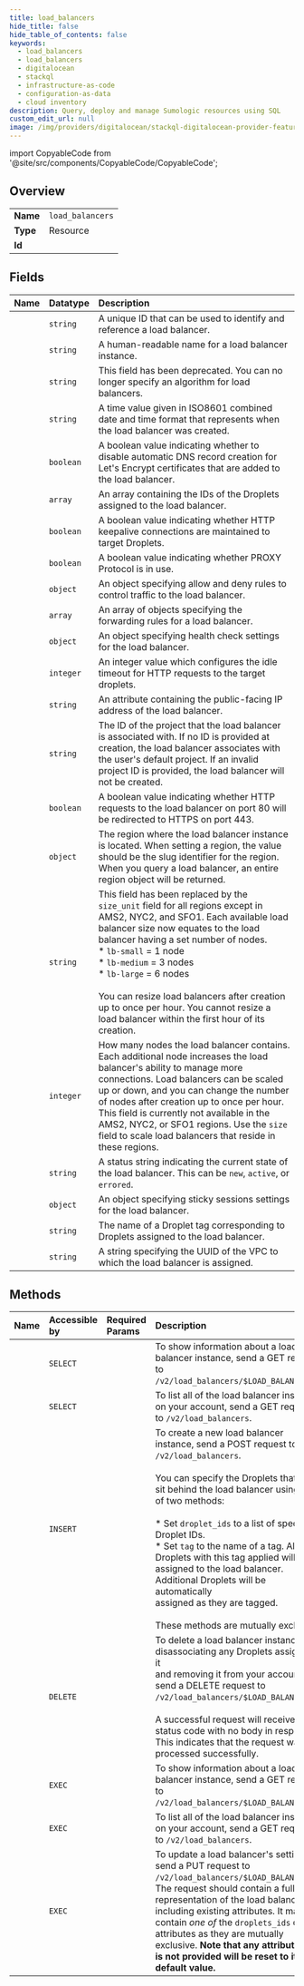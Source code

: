 ```yaml
---
title: load_balancers
hide_title: false
hide_table_of_contents: false
keywords:
  - load_balancers
  - load_balancers
  - digitalocean    
  - stackql
  - infrastructure-as-code
  - configuration-as-data
  - cloud inventory
description: Query, deploy and manage Sumologic resources using SQL
custom_edit_url: null
image: /img/providers/digitalocean/stackql-digitalocean-provider-featured-image.png
---
```


import CopyableCode from '@site/src/components/CopyableCode/CopyableCode';




## Overview
<table><tbody>
<tr><td><b>Name</b></td><td><code>load_balancers</code></td></tr>
<tr><td><b>Type</b></td><td>Resource</td></tr>
<tr><td><b>Id</b></td><td><CopyableCode code="digitalocean.load_balancers.load_balancers" /></td></tr>
</tbody></table>

## Fields
| Name | Datatype | Description |
|:-----|:---------|:------------|
| <CopyableCode code="id" /> | `string` | A unique ID that can be used to identify and reference a load balancer. |
| <CopyableCode code="name" /> | `string` | A human-readable name for a load balancer instance. |
| <CopyableCode code="algorithm" /> | `string` | This field has been deprecated. You can no longer specify an algorithm for load balancers. |
| <CopyableCode code="created_at" /> | `string` | A time value given in ISO8601 combined date and time format that represents when the load balancer was created. |
| <CopyableCode code="disable_lets_encrypt_dns_records" /> | `boolean` | A boolean value indicating whether to disable automatic DNS record creation for Let's Encrypt certificates that are added to the load balancer. |
| <CopyableCode code="droplet_ids" /> | `array` | An array containing the IDs of the Droplets assigned to the load balancer. |
| <CopyableCode code="enable_backend_keepalive" /> | `boolean` | A boolean value indicating whether HTTP keepalive connections are maintained to target Droplets. |
| <CopyableCode code="enable_proxy_protocol" /> | `boolean` | A boolean value indicating whether PROXY Protocol is in use. |
| <CopyableCode code="firewall" /> | `object` | An object specifying allow and deny rules to control traffic to the load balancer. |
| <CopyableCode code="forwarding_rules" /> | `array` | An array of objects specifying the forwarding rules for a load balancer. |
| <CopyableCode code="health_check" /> | `object` | An object specifying health check settings for the load balancer. |
| <CopyableCode code="http_idle_timeout_seconds" /> | `integer` | An integer value which configures the idle timeout for HTTP requests to the target droplets. |
| <CopyableCode code="ip" /> | `string` | An attribute containing the public-facing IP address of the load balancer. |
| <CopyableCode code="project_id" /> | `string` | The ID of the project that the load balancer is associated with. If no ID is provided at creation, the load balancer associates with the user's default project. If an invalid project ID is provided, the load balancer will not be created. |
| <CopyableCode code="redirect_http_to_https" /> | `boolean` | A boolean value indicating whether HTTP requests to the load balancer on port 80 will be redirected to HTTPS on port 443. |
| <CopyableCode code="region" /> | `object` | The region where the load balancer instance is located. When setting a region, the value should be the slug identifier for the region. When you query a load balancer, an entire region object will be returned. |
| <CopyableCode code="size" /> | `string` | This field has been replaced by the `size_unit` field for all regions except in AMS2, NYC2, and SFO1. Each available load balancer size now equates to the load balancer having a set number of nodes.<br />* `lb-small` = 1 node<br />* `lb-medium` = 3 nodes<br />* `lb-large` = 6 nodes<br /><br />You can resize load balancers after creation up to once per hour. You cannot resize a load balancer within the first hour of its creation. |
| <CopyableCode code="size_unit" /> | `integer` | How many nodes the load balancer contains. Each additional node increases the load balancer's ability to manage more connections. Load balancers can be scaled up or down, and you can change the number of nodes after creation up to once per hour. This field is currently not available in the AMS2, NYC2, or SFO1 regions. Use the `size` field to scale load balancers that reside in these regions. |
| <CopyableCode code="status" /> | `string` | A status string indicating the current state of the load balancer. This can be `new`, `active`, or `errored`. |
| <CopyableCode code="sticky_sessions" /> | `object` | An object specifying sticky sessions settings for the load balancer. |
| <CopyableCode code="tag" /> | `string` | The name of a Droplet tag corresponding to Droplets assigned to the load balancer. |
| <CopyableCode code="vpc_uuid" /> | `string` | A string specifying the UUID of the VPC to which the load balancer is assigned. |
## Methods
| Name | Accessible by | Required Params | Description |
|:-----|:--------------|:----------------|:------------|
| <CopyableCode code="loadBalancers_get" /> | `SELECT` | <CopyableCode code="lb_id" /> | To show information about a load balancer instance, send a GET request to<br />`/v2/load_balancers/$LOAD_BALANCER_ID`.<br /> |
| <CopyableCode code="loadBalancers_list" /> | `SELECT` |  | To list all of the load balancer instances on your account, send a GET request<br />to `/v2/load_balancers`.<br /> |
| <CopyableCode code="loadBalancers_create" /> | `INSERT` |  | To create a new load balancer instance, send a POST request to<br />`/v2/load_balancers`.<br /><br />You can specify the Droplets that will sit behind the load balancer using one<br />of two methods:<br /><br />* Set `droplet_ids` to a list of specific Droplet IDs.<br />* Set `tag` to the name of a tag. All Droplets with this tag applied will be<br />  assigned to the load balancer. Additional Droplets will be automatically<br />  assigned as they are tagged.<br /><br />These methods are mutually exclusive.<br /> |
| <CopyableCode code="loadBalancers_delete" /> | `DELETE` | <CopyableCode code="lb_id" /> | To delete a load balancer instance, disassociating any Droplets assigned to it<br />and removing it from your account, send a DELETE request to<br />`/v2/load_balancers/$LOAD_BALANCER_ID`.<br /><br />A successful request will receive a 204 status code with no body in response.<br />This indicates that the request was processed successfully.<br /> |
| <CopyableCode code="_loadBalancers_get" /> | `EXEC` | <CopyableCode code="lb_id" /> | To show information about a load balancer instance, send a GET request to<br />`/v2/load_balancers/$LOAD_BALANCER_ID`.<br /> |
| <CopyableCode code="_loadBalancers_list" /> | `EXEC` |  | To list all of the load balancer instances on your account, send a GET request<br />to `/v2/load_balancers`.<br /> |
| <CopyableCode code="loadBalancers_update" /> | `EXEC` | <CopyableCode code="lb_id" /> | To update a load balancer's settings, send a PUT request to<br />`/v2/load_balancers/$LOAD_BALANCER_ID`. The request should contain a full<br />representation of the load balancer including existing attributes. It may<br />contain _one of_ the `droplets_ids` or `tag` attributes as they are mutually<br />exclusive. **Note that any attribute that is not provided will be reset to its<br />default value.**<br /> |

